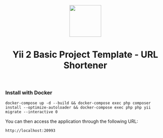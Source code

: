 <p align="center">
    <a href="https://github.com/yiisoft" target="_blank">
        <img src="https://avatars0.githubusercontent.com/u/993323" height="100px">
    </a>
    <h1 align="center">Yii 2 Basic Project Template - URL Shortener</h1>
    <br>
</p>

### Install with Docker

```
docker-compose up -d --build && docker-compose exec php composer install --optimize-autoloader && docker-compose exec php php yii migrate --interactive 0
```
        
You can then access the application through the following URL:

    http://localhost:20993
